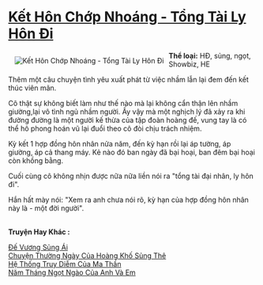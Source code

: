 <a href="https://utruyen.com/truyen/ket-hon-chop-nhoang-tong-tai-ly-hon-di/19247/" title="Kết Hôn Chớp Nhoáng - Tổng Tài Ly Hôn Đi"><h1>Kết Hôn Chớp Nhoáng - Tổng Tài Ly Hôn Đi</h1></a><div style="display:table"><img align="right" style="float: left; padding: 10px;" src="https://utruyen.com/images/story/200x260/ket-hon-chop-nhoang-tong-tai-ly-hon-di.jpg" alt="Kết Hôn Chớp Nhoáng - Tổng Tài Ly Hôn Đi"><b>Thể loại:</b> HĐ, sủng, ngọt, Showbiz, HE<p></p>Thêm một câu chuyện tình yêu xuất phát từ việc nhầm lẫn lại đem đến kết thúc viên mãn.<p></p>Cô thật sự không biết làm như thế nào mà lại không cẩn thận lên nhầm giường,lại vô tình ngủ nhầm người. Ấy vậy mà một nghịch lý đã xảy ra khi đường đường là một người kế thừa của tập đoàn hoàng đế, vung tay là có thể hô phong hoán vũ lại đuổi theo cô đòi chịu trách nhiệm.<p></p>Kỳ kết 1 hợp đồng hôn nhân nửa năm, đến kỳ hạn rồi lại áp tường, áp giường, áp cả thang máy. Kẻ nào đó ban ngày đã bại hoại, ban đêm bại hoại còn khồng bằng.<p></p>Cuối cùng cô không nhịn được nữa nữa liền nói ra "tổng tài đại nhân, ly hôn đi".<p></p>Hắn hất mày nói: "Xem ra anh chưa nói rõ, kỳ hạn của hợp đồng hôn nhân này là - một đời người".</div><p><br><b>Truyện Hay Khác :</b></p><a href="https://utruyen.com/truyen/de-vuong-sung-ai/19180/" alt="Đế Vương Sủng Ái">Đế Vương Sủng Ái</a><br/><a href="https://www.flickr.com/photos/184340401@N07/48819070976/" alt="Chuyện Thường Ngày Của Hoàng Khố Sủng Thê">Chuyện Thường Ngày Của Hoàng Khố Sủng Thê</a><br/><a href="https://www.flickr.com/photos/184340401@N07/48819248882/" alt="Hệ Thống Truy Diễm Của Ma Thần">Hệ Thống Truy Diễm Của Ma Thần</a><br/><a href="https://github.com/quanluxury/ngontinhhot/tree/master/truyenhay/19008/" alt="Năm Tháng Ngọt Ngào Của Anh Và Em">Năm Tháng Ngọt Ngào Của Anh Và Em</a><br/>